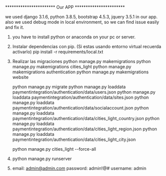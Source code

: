 *********************** Our APP ***********************

we used django 3.1.6, python 3.8.5,  bootstrap 4.5.3, jquery 3.5.1 in our app.
also we used debug mode in local environment, so we can find issue easily and fix it.


1.  you have to install python or anaconda on your pc or server.


2.  Instalar dependencias con pip. (Si estas usando entorno virtual recuerda activarlo)
    pip install -r requirements/local.txt

3.  Realizar las migraciones
    python manage.py makemigrations
    python manage.py makemigrations cities_light
    python manage.py makemigrations authentication
    python manage.py makemigrations website

    python manage.py migrate
    python manage.py loaddata paymentintegration/authentication/data/users.json
    python manage.py loaddata paymentintegration/authentication/data/sites.json
    python manage.py loaddata paymentintegration/authentication/data/socialaccount.json
    python manage.py loaddata paymentintegration/authentication/data/cities_light_country.json
    python manage.py loaddata paymentintegration/authentication/data/cities_light_region.json
    python manage.py loaddata paymentintegration/authentication/data/cities_light_city.json

    python manage.py cities_light --force-all
    <!-- python manage.py makemigrations administrate -->
    

4.  python manage.py runserver

    


5.  email: admin@admin.com
    password: admin!@#
    username: admin